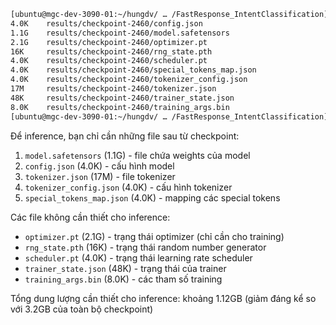 ```bash
[ubuntu@mgc-dev-3090-01:~/hungdv/ … /FastResponse_IntentClassification]└5 [.venv] $ du -h results/checkpoint-2460/*
4.0K    results/checkpoint-2460/config.json
1.1G    results/checkpoint-2460/model.safetensors
2.1G    results/checkpoint-2460/optimizer.pt
16K     results/checkpoint-2460/rng_state.pth
4.0K    results/checkpoint-2460/scheduler.pt
4.0K    results/checkpoint-2460/special_tokens_map.json
4.0K    results/checkpoint-2460/tokenizer_config.json
17M     results/checkpoint-2460/tokenizer.json
48K     results/checkpoint-2460/trainer_state.json
8.0K    results/checkpoint-2460/training_args.bin
[ubuntu@mgc-dev-3090-01:~/hungdv/ … /FastResponse_IntentClassification]└5 [.venv] $ 
```



Để inference, bạn chỉ cần những file sau từ checkpoint:

1. `model.safetensors` (1.1G) - file chứa weights của model
2. `config.json` (4.0K) - cấu hình model
3. `tokenizer.json` (17M) - file tokenizer
4. `tokenizer_config.json` (4.0K) - cấu hình tokenizer
5. `special_tokens_map.json` (4.0K) - mapping các special tokens

Các file không cần thiết cho inference:
- `optimizer.pt` (2.1G) - trạng thái optimizer (chỉ cần cho training)
- `rng_state.pth` (16K) - trạng thái random number generator
- `scheduler.pt` (4.0K) - trạng thái learning rate scheduler
- `trainer_state.json` (48K) - trạng thái của trainer
- `training_args.bin` (8.0K) - các tham số training

Tổng dung lượng cần thiết cho inference: khoảng 1.12GB (giảm đáng kể so với 3.2GB của toàn bộ checkpoint)
